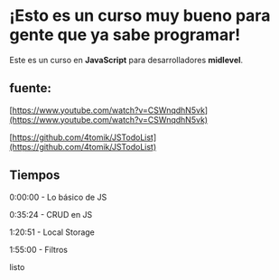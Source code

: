 # ¡Esto es un curso muy bueno para gente que ya sabe programar!

Este es un curso en **JavaScript** para desarrolladores **midlevel**.

## fuente:

[https://www.youtube.com/watch?v=CSWnqdhN5vk](https://www.youtube.com/watch?v=CSWnqdhN5vk)

[https://github.com/4tomik/JSTodoList](https://github.com/4tomik/JSTodoList)

## Tiempos

0:00:00​ - Lo básico de JS

0:35:24​ - CRUD en JS

1:20:51​ - Local Storage

1:55:00​ - Filtros

listo